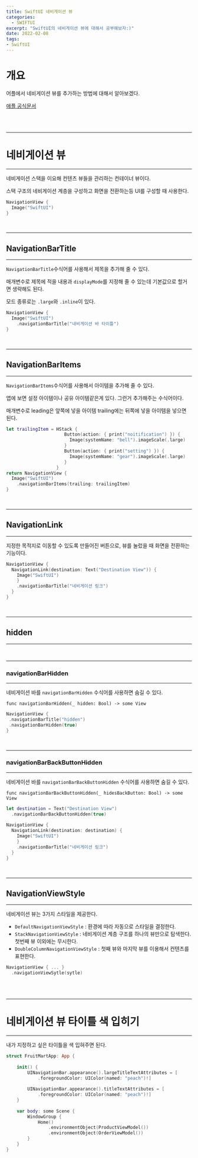 ```yaml
---
title: SwiftUI 네비게이션 뷰
categories:
  - SWIFTUI 
excerpt: "SwiftUI의 네비게이션 뷰에 대해서 공부해보자:)"
date: 2022-02-08
tags:
- SwiftUI
---
```




# 개요

어플에서 네비게이션 뷰를 추가하는 방법에 대해서 알아보겠다.


[애플 공식문서](https://developer.apple.com/documentation/swiftui/navigationview)

<br />
<br />

---

# 네비게이션 뷰

---

네비게이션 스택을 이요해 컨텐츠 뷰들을 관리하는 컨테이너 뷰이다.

스택 구조의 네비게이션 계층을 구성하고 화면을 전환하는등 UI를 구성할 때 사용한다.


```swift
NavigationView {
  Image("SwiftUI")
}
```

<br />

---

## NavigationBarTitle

---

`NavigationBarTitle`수식어를 사용해서 제목을 추가해 줄 수 있다. 

매개변수로 제목에 적을 내용과 `displayMode`를 지정해 줄 수 있는데 기본값으로 할거면 생략해도 된다.

모드 종류로는 `.large`와 `.inline`이 있다.

```swift
NavigationView {
  Image("SwiftUI")
    .navigationBarTitle("내비게이션 바 타이틀")
}
```

<br />

---

## NavigationBarItems

---

`NavigationBarItems`수식어를 사용해서 아이템을 추가해 줄 수 있다. 

앱에 보면 설정 아이템이나 공유 아이템같은게 있다. 그런거 추가해주는 수식어이다.

매개변수로 leading은 앞쪽에 넣을 아이템 trailing에는 뒤쪽에 넣을 아이템을 넣으면 된다.

```swift
let trailingItem = HStack {
                      Button(action: { print("noitification") }) {
                        Image(systemName: "bell").imageScale(.large)
                      }
                      Button(action: { print("setting") }) {
                        Image(systemName: "gear").imageScale(.large)
                      }
                   }
return NavigationView {
  Image("SwiftUI")
    .navigationBarItems(trailing: trailingItem)
}
```

<br />

---

## NavigationLink

---

지정한 목적지로 이동할 수 있도록 만들어진 버튼으로, 뷰를 눌렀을 때 화면을 전환하는 기능이다.

```swift
NavigationView {
  NavigationLink(destination: Text("Destination View")) {
    Image("SwiftUI")
    }
    .navigationBarTitle("네비게이션 링크")
  }
}
```

<br />

---

## hidden

---

<br />

---

### navigationBarHidden

---

네비게이션 바를 `navigationBarHidden` 수식어를 사용하면 숨길 수 있다.

`func navigationBarHidden(_ hidden: Bool) -> some View`

```swift
NavigationView {
 .navigationBarTitle("hidden")
 .navigationBarHidden(true)
}
```


<br />

---

### navigationBarBackButtonHidden

---

네비게이션 바를 `navigationBarBackButtonHidden` 수식어를 사용하면 숨길 수 있다.

`func navigationBarBackButtonHidden(_ hidesBackButton: Bool) -> some View`

```swift
let destination = Text("Destination View")
  .navigationBarBackButtonHidden(true)
  
NavigationView {
  NavigationLink(destination: destination) {
    Image("SwiftUI")
    }
    .navigationBarTitle("네비게이션 링크")
  }
}
```

<br />

---

## NavigationViewStyle

---

네비게이션 뷰는 3가지 스타일을 제공한다.


* `DefaultNavigationViewStyle` : 환경에 따라 자동으로 스타일을 결정한다.
* `StackNavigationViewStyle` : 네비게이션 계층 구조를 하나의 뷰만으로 탐색한다. 첫번째 뷰 이외에는 무시한다.
* `DoubleColumnNavigationViewStyle` : 첫째 뷰와 마지막 뷰를 이용해서 컨텐츠를 표현한다.

```swift
NavigationView { ... }
  .navigationViewSytle(sytle)
```

<br />
<br />

---

# 네비게이션 뷰 타이틀 색 입히기

---

내가 지정하고 싶은 타이틀을 색 입혀주면 된다.

```swift
struct FruitMartApp: App {
    
    init() {
        UINavigationBar.appearance().largeTitleTextAttributes = [
            .foregroundColor: UIColor(named: "peach")!]
        
        UINavigationBar.appearance().titleTextAttributes = [
            .foregroundColor: UIColor(named: "peach")!]
    }
    
    var body: some Scene {
        WindowGroup {
            Home()
                .environmentObject(ProductViewModel())
                .environmentObject(OrderViewModel())
        }
    }
}
```